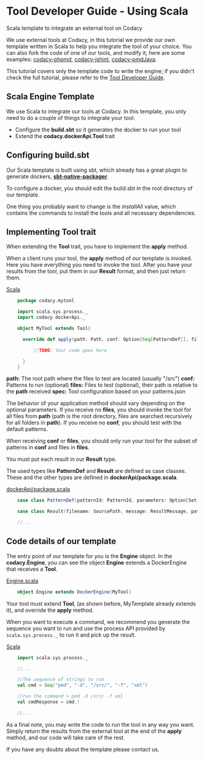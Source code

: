 # Tool Developer Guide - Using Scala

Scala template to integrate an external tool on Codacy

We use external tools at Codacy, in this tutorial we provide our own template written in Scala to help you integrate the tool of your choice.
You can also fork the code of one of our tools, and modify it; here are some examples:
[codacy-phpmd](https://github.com/codacy/codacy-phpmd), [codacy-jshint](https://github.com/codacy/codacy-jshint), [codacy-pmdJava](https://github.com/codacy/codacy-pmdJava).

This tutorial covers only the template code to write the engine; if you didn't check the full tutorial, please refer to the <a href="https://support.codacy.com/hc/en-us/articles/207994725-Tool-Developer-Guide" class="doc-link">Tool Developer Guide</a>.

## Scala Engine Template

We use Scala to integrate our tools at Codacy. In this template, you only need to do a couple of things to integrate your tool:

- Configure the **build.sbt** so it generates the docker to run your tool
- Extend the **codacy.dockerApi.Tool** trait


## Configuring build.sbt

Our Scala template is built using sbt, which already has a great plugin to generate dockers, [**sbt-native-packager**](https://github.com/sbt/sbt-native-packager).

To configure a docker, you should edit the build.sbt in the root directory of our template.

One thing you probably want to change is the *installAll* value, which contains the commands to install the tools and all necessary dependencies.

## Implementing Tool trait

When extending the **Tool** trait, you have to implement the **apply** method.

When a client runs your tool, the **apply** method of our template is invoked. Here you have everything you need to invoke the tool. After you have your results from the tool, put them in our **Result** format, and then just return them.

[Scala](https://docs.codacy.com/docs/tool-developer-guide-using-scala)

```scala
    package codacy.mytool

    import scala.sys.process._
    import codacy.dockerApi._

    object MyTool extends Tool{

      override def apply(path: Path, conf: Option[Seq[PatternDef]], files: Option[Set[Path]])(implicit spec: Spec): Try[Iterable[Result]] = {

          //TODO: Your code goes here

      }
    }
```

**path:** The root path where the files to test are located (usually "/src")
**conf:** Patterns to run (optional)
**files:** Files to test (optional), their path is relative to the
**path** received
**spec:** Tool configuration based on your patterns.json

The behavior of your application method should vary depending on the optional parameters. If you receive no **files**, you should invoke the tool for all files from **path** (path is the root directory, files are searched recursively for all folders in **path**). If you receive no **conf**, you should test with the default patterns.

When receiving **conf** or **files**, you should only run your tool for the subset of patterns in **conf** and files in **files**.

You must put each result in our **Result** type.

The used types like **PatternDef** and **Result** are defined as case classes. These and the other types are defined in **dockerApi/package.scala**.

[dockerApi/package.scala](https://docs.codacy.com/docs/tool-developer-guide-using-scala)

```scala
    case class PatternDef(patternId: PatternId, parameters: Option[Set[ParameterDef]])

    case class Result(filename: SourcePath, message: ResultMessage, patternId: PatternId, line: ResultLine)

    //...
```

## Code details of our template

The entry point of our template for you is the **Engine** object. In the **codacy.Engine**, you can see the object **Engine** extends a DockerEngine that receives a **Tool**.

[Engine.scala](https://support.codacy.com/hc/en-us/articles/207280379-Tool-Developer-Guide-Using-Scala)

```scala
    object Engine extends DockerEngine(MyTool)
```

Your tool must extend **Tool**, (as shown before, MyTemplate already extends it), and override the **apply** method.

When you want to execute a command, we recommend you generate the sequence you want to run and use the process API provided by `scala.sys.process._` to run it and pick up the result.

[Scala](https://support.codacy.com/hc/en-us/articles/207280379-Tool-Developer-Guide-Using-Scala)

```scala
    import scala.sys.process._

    //...

    //The sequence of strings to run
    val cmd = Seq("pmd", "-d", "/src/", "-f", "xml")

    //run the command > pmd -d /src/ -f xml
    val cmdResponse = cmd.!

    //...
```

As a final note, you may write the code to run the tool in any way you want. Simply return the results from the external tool at the end of the **apply** method, and our code will take care of the rest.

If you have any doubts about the template please contact us.
